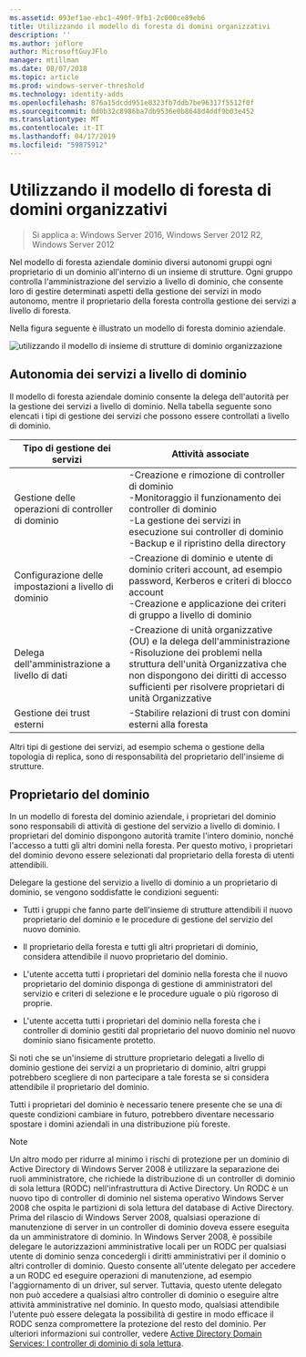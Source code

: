 ```yaml
---
ms.assetid: 093ef1ae-ebc1-490f-9fb1-2c000ce89eb6
title: Utilizzando il modello di foresta di domini organizzativi
description: ''
ms.author: joflore
author: MicrosoftGuyJFlo
manager: mtillman
ms.date: 08/07/2018
ms.topic: article
ms.prod: windows-server-threshold
ms.technology: identity-adds
ms.openlocfilehash: 876a15dcdd951e0323fb7ddb7be96317f5512f0f
ms.sourcegitcommit: 0d0b32c8986ba7db9536e0b8648d4ddf9b03e452
ms.translationtype: MT
ms.contentlocale: it-IT
ms.lasthandoff: 04/17/2019
ms.locfileid: "59875912"
---
```

# <a name="using-the-organizational-domain-forest-model"></a>Utilizzando il modello di foresta di domini organizzativi

>Si applica a: Windows Server 2016, Windows Server 2012 R2, Windows Server 2012

Nel modello di foresta aziendale dominio diversi autonomi gruppi ogni proprietario di un dominio all'interno di un insieme di strutture. Ogni gruppo controlla l'amministrazione del servizio a livello di dominio, che consente loro di gestire determinati aspetti della gestione dei servizi in modo autonomo, mentre il proprietario della foresta controlla gestione dei servizi a livello di foresta.  

Nella figura seguente è illustrato un modello di foresta dominio aziendale.  

![utilizzando il modello di insieme di strutture di dominio organizzazione](../../media/Using-the-Organizational-Domain-Forest-Model/c50a3c6a-b0e4-43ec-ad62-f05d05f0bbd2.gif)  

## <a name="domain-level-service-autonomy"></a>Autonomia dei servizi a livello di dominio

Il modello di foresta aziendale dominio consente la delega dell'autorità per la gestione dei servizi a livello di dominio. Nella tabella seguente sono elencati i tipi di gestione dei servizi che possono essere controllati a livello di dominio.  

|Tipo di gestione dei servizi|Attività associate|  
|------------------------------|--------------------|  
|Gestione delle operazioni di controller di dominio|-Creazione e rimozione di controller di dominio<br />-Monitoraggio il funzionamento dei controller di dominio<br />-La gestione dei servizi in esecuzione sui controller di dominio<br />-Backup e il ripristino della directory|  
|Configurazione delle impostazioni a livello di dominio|-Creazione di dominio e utente di dominio criteri account, ad esempio password, Kerberos e criteri di blocco account<br />-Creazione e applicazione dei criteri di gruppo a livello di dominio|  
|Delega dell'amministrazione a livello di dati|-Creazione di unità organizzative (OU) e la delega dell'amministrazione<br />-Risoluzione dei problemi nella struttura dell'unità Organizzativa che non dispongono dei diritti di accesso sufficienti per risolvere proprietari di unità Organizzative|  
|Gestione dei trust esterni|-Stabilire relazioni di trust con domini esterni alla foresta|  

Altri tipi di gestione dei servizi, ad esempio schema o gestione della topologia di replica, sono di responsabilità del proprietario dell'insieme di strutture.  

## <a name="domain-owner"></a>Proprietario del dominio

In un modello di foresta del dominio aziendale, i proprietari del dominio sono responsabili di attività di gestione del servizio a livello di dominio. I proprietari del dominio dispongono autorità tramite l'intero dominio, nonché l'accesso a tutti gli altri domini nella foresta. Per questo motivo, i proprietari del dominio devono essere selezionati dal proprietario della foresta di utenti attendibili.  

Delegare la gestione del servizio a livello di dominio a un proprietario di dominio, se vengono soddisfatte le condizioni seguenti:  

- Tutti i gruppi che fanno parte dell'insieme di strutture attendibili il nuovo proprietario del dominio e le procedure di gestione del servizio del nuovo dominio.  

- Il proprietario della foresta e tutti gli altri proprietari di dominio, considera attendibile il nuovo proprietario del dominio.  

- L'utente accetta tutti i proprietari del dominio nella foresta che il nuovo proprietario del dominio disponga di gestione di amministratori del servizio e criteri di selezione e le procedure uguale o più rigoroso di proprie.  

- L'utente accetta tutti i proprietari del dominio nella foresta che i controller di dominio gestiti dal proprietario del nuovo dominio nel nuovo dominio siano fisicamente protetto.  

Si noti che se un'insieme di strutture proprietario delegati a livello di dominio gestione dei servizi a un proprietario di dominio, altri gruppi potrebbero scegliere di non partecipare a tale foresta se si considera attendibile il proprietario del dominio.  

Tutti i proprietari del dominio è necessario tenere presente che se una di queste condizioni cambiare in futuro, potrebbero diventare necessario spostare i domini aziendali in una distribuzione più foreste.  

> [!NOTE]  
> Un altro modo per ridurre al minimo i rischi di protezione per un dominio di Active Directory di Windows Server 2008 è utilizzare la separazione dei ruoli amministratore, che richiede la distribuzione di un controller di dominio di sola lettura (RODC) nell'infrastruttura di Active Directory. Un RODC è un nuovo tipo di controller di dominio nel sistema operativo Windows Server 2008 che ospita le partizioni di sola lettura del database di Active Directory. Prima del rilascio di Windows Server 2008, qualsiasi operazione di manutenzione di server in un controller di dominio doveva essere eseguita da un amministratore di dominio. In Windows Server 2008, è possibile delegare le autorizzazioni amministrative locali per un RODC per qualsiasi utente di dominio senza concedergli i diritti amministrativi per il dominio o altri controller di dominio. Questo consente all'utente delegato per accedere a un RODC ed eseguire operazioni di manutenzione, ad esempio l'aggiornamento di un driver, sul server. Tuttavia, questo utente delegato non può accedere a qualsiasi altro controller di dominio o eseguire altre attività amministrative nel dominio. In questo modo, qualsiasi attendibile l'utente può essere delegata la possibilità di gestire in modo efficace il RODC senza compromettere la protezione del resto del dominio. Per ulteriori informazioni sui controller, vedere [Active Directory Domain Services: I controller di dominio di sola lettura](https://go.microsoft.com/fwlink/?LinkId=106616).  
